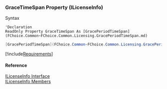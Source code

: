 ﻿### GraceTimeSpan Property (ILicenseInfo)

Syntax

```vbnet
'Declaration
ReadOnly Property GraceTimeSpan As [GracePeriodTimeSpan](FChoice.Common~FChoice.Common.Licensing.GracePeriodTimeSpan.md)
```

```csharp
[GracePeriodTimeSpan](FChoice.Common~FChoice.Common.Licensing.GracePeriodTimeSpan.md) GraceTimeSpan {get;}
```

[!include[Requirements](../partials/requirements.md)]

#### Reference

[ILicenseInfo Interface](FChoice.Common~FChoice.Common.Licensing.ILicenseInfo.md)  
[ILicenseInfo Members](FChoice.Common~FChoice.Common.Licensing.ILicenseInfo_members.md)